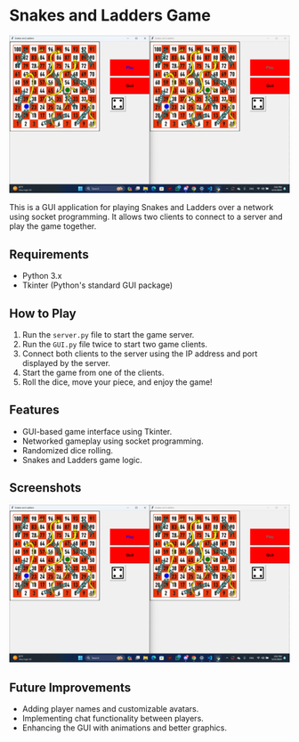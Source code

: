 # Snakes and Ladders Game
![Snakes and Ladders Screenshot](./images/snakes.png)


This is a GUI application for playing Snakes and Ladders over a network using socket programming. It allows two clients to connect to a server and play the game together.

## Requirements
- Python 3.x
- Tkinter (Python's standard GUI package)

## How to Play
1. Run the `server.py` file to start the game server.
2. Run the `GUI.py` file twice to start two game clients.
3. Connect both clients to the server using the IP address and port displayed by the server.
4. Start the game from one of the clients.
5. Roll the dice, move your piece, and enjoy the game!

## Features
- GUI-based game interface using Tkinter.
- Networked gameplay using socket programming.
- Randomized dice rolling.
- Snakes and Ladders game logic.

## Screenshots
![Snakes and Ladders Screenshot](./images/snakes.png)

## Future Improvements
- Adding player names and customizable avatars.
- Implementing chat functionality between players.
- Enhancing the GUI with animations and better graphics.

